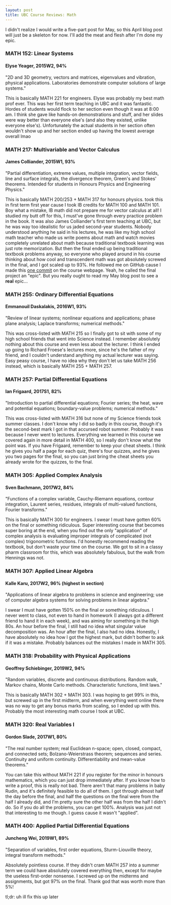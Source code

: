 ```yaml
---
layout: post
title: UBC Course Reviews: Math
---
```

<p>I didn't realize I would write a five-part post for May, so this April blog post will just be a skeleton for now. I'll add the meat and flesh after I'm done my epic.</p>


<h3>MATH 152: Linear Systems</h3>
<h4>Elyse Yeager, 2015W2, 94%</h4>

<p>"2D and 3D geometry, vectors and matrices, eigenvalues and vibration, physical applications. Laboratories demonstrate computer solutions of large systems."</p>

<p>This is basically MATH 221 for engineers. Elyse was probably my best math prof ever. This was her first term teaching in UBC and it was fantastic. Hordes of students would flock to her section even though it was at 8:00 am. I think she gave like hands-on demonstrations and stuff, and her slides were way better than everyone else's (and also they existed, unlike everyone else's). Unfortunately the actual students in her section often wouldn't show up and her section ended up having the lowest average overall lmao</p>


<h3>MATH 217: Multivariable and Vector Calculus</h3>
<h4>James Colliander, 2015W1, 93%</h4>

<p>"Partial differentiation, extreme values, multiple integration, vector fields, line and surface integrals, the divergence theorem, Green's and Stokes' theorems. Intended for students in Honours Physics and Engineering Physics."</p>

<p>This is basically MATH 200/253 + MATH 317 for honours physics. took this in first term first year cause I took IB credits for MATH 100 and MATH 101. Boy what a mistake, IB math did not prepare me for vector calculus at all! I studied my butt off for this, I must've gone through every practice problem in the book. It was also James Colliander's first term teaching at UBC, but he was way too idealistic for us jaded second-year students. Nobody understood anything he said in his lectures, he was like my high school math teacher who made us write poems about math and watch movies completely unrelated about math because traditional textbook learning was just rote memorization. But then the final ended up being traditional textbook problems anyway, so everyone who played around in his course thinking about how cool and transcendent math was got absolutely screwed in the final, and I got scaled up to 93%. He followed me on GitHub cause I made this <a href="https://github.com/colliand/2015M217/commit/2cc612527e35085d05534025e54a375144ee0f57">one commit</a> on the course webpage. Yeah, he called the final project an "epic". But you really ought to read my May blog post to see a <strong>real</strong> epic...</p>


<h3>MATH 255: Ordinary Differential Equations</h3>
<h4>Emmanouil Daskalakis, 2016W1, 93%</h4>

<p>"Review of linear systems; nonlinear equations and applications; phase plane analysis; Laplace transforms; numerical methods."</p>

<p>This was cross-listed with MATH 215 so I finally got to sit with some of my high school friends that went into Science instead. I remember absolutely nothing about this course and even less about the lecturer. I think I ended up going to Richard Froese's lectures more, since he's the father of my friend, and I couldn't understand anything my actual lecturer was saying. Easy peasy course, I have no idea why they don't let us take MATH 256 instead, which is basically MATH 255 + MATH 257.</p>


<h3>MATH 257: Partial Differential Equations</h3>
<h4>Ian Frigaard, 2017S1, 82%</h4>

<p>"Introduction to partial differential equations; Fourier series; the heat, wave and potential equations; boundary-value problems; numerical methods."</p>

<p>This was cross-listed with MATH 316 but none of my Science friends took summer classes. I don't know why I did so badly in this course, though it's the second-best mark I got in that accursed robot summer. Probably it was because I never went to lectures. Everything we learned in this course we covered again in more detail in MATH 400, so I really don't know what the point was. If you have Frigaard, remember to keep your cheat sheets. I think he gives you half a page for each quiz, there's four quizzes, and he gives you two pages for the final, so you can just bring the cheat sheets you already wrote for the quizzes, to the final.</p>


<h3>MATH 305: Applied Complex Analysis</h3>
<h4>Sven Bachmann, 2017W2, 84%</h4>

<p>"Functions of a complex variable, Cauchy-Riemann equations, contour integration, Laurent series, residues, integrals of multi-valued functions, Fourier transforms."</p>

<p>This is basically MATH 300 for engineers. I swear I must have gotten 60% on the final or something ridiculous. Super interesting course that becomes super boring at the end, when you find out the only "application" of complex analysis is evaluating improper integrals of complicated (not complex) trigonometric functions. I'd honestly recommend reading the textbook, but don't waste your time on the course. We got to sit in a classy pharm classroom for this, which was absolutely fabulous, but the walk from Hennings was not.</p>


<h3>MATH 307: Applied Linear Algebra</h3>
<h4>Kalle Karu, 2017W2, 96% (highest in section)</h4>

<p>"Applications of linear algebra to problems in science and engineering; use of computer algebra systems for solving problems in linear algebra."</p>

<p>I swear I must have gotten 150% on the final or something ridiculous. I never went to class, not even to hand in homework (I always got a different friend to hand it in each week), and was aiming for something in the high 80s. An hour before the final, I still had no idea what singular value decomposition was. An hour after the final, I also had no idea. Honestly, I have absolutely no idea how I got the highest mark, but didn't bother to ask if it was a mistake. Probably balances out the mistakes I made in MATH 305.</p>


<h3>MATH 318: Probability with Physical Applications</h3>
<h4>Geoffrey Schiebinger, 2019W2, 94%</h4>

<p>"Random variables, discrete and continuous distributions. Random walk, Markov chains, Monte Carlo methods. Characteristic functions, limit laws."</p>

<p>This is basically MATH 302 + MATH 303. I was hoping to get 99% in this, but screwed up in the first midterm, and when everything went online there was no way to get any bonus marks from scaling, so I ended up with this. Probably the most interesting math course I took at UBC.</p>


<h3>MATH 320: Real Variables I</h3>
<h4>Gordon Slade, 2017W1, 80%</h4>

<p>"The real number system; real Euclidean n-space; open, closed, compact, and connected sets; Bolzano-Weierstrass theorem; sequences and series. Continuity and uniform continuity. Differentiability and mean-value theorems."</p>

<p>You can take this without MATH 221 if you register for the minor in honours mathematics, which you can just drop immediately after. If you know how to write a proof, this is really not bad. There aren't that many problems in baby Rudin, and it's definitely feasible to do all of them. I got through almost half the day before the final, and half the questions on the final were from the half I already did, and I'm pretty sure the other half was from the half I didn't do. So if you do all the problems, you can get 100%. Analysis was just not that interesting to me though. I guess cause it wasn't "applied".</p>


<h3>MATH 400: Applied Partial Differential Equations</h3>
<h4>Juncheng Wei, 2019W1, 89%</h4>

<p>"Separation of variables, first order equations, Sturm-Liouville theory, integral transform methods."</p>

<p>Absolutely pointless course. If they didn't cram MATH 257 into a summer term we could have absolutely covered everything then, except for maybe the useless first-order nonsense. I screwed up on the midterms and assignments, but got 97% on the final. Thank god that was worth more than 5%!</p>


<p>tl;dr: uh ill fix this up later</p>
